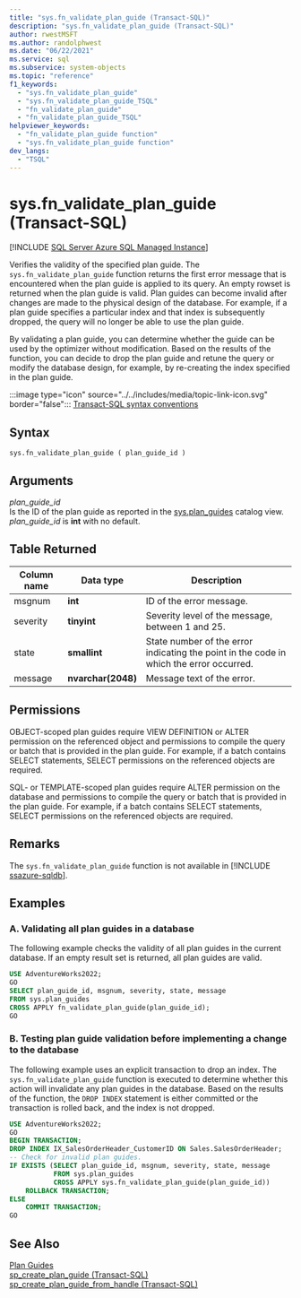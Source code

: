 ```yaml
---
title: "sys.fn_validate_plan_guide (Transact-SQL)"
description: "sys.fn_validate_plan_guide (Transact-SQL)"
author: rwestMSFT
ms.author: randolphwest
ms.date: "06/22/2021"
ms.service: sql
ms.subservice: system-objects
ms.topic: "reference"
f1_keywords:
  - "sys.fn_validate_plan_guide"
  - "sys.fn_validate_plan_guide_TSQL"
  - "fn_validate_plan_guide"
  - "fn_validate_plan_guide_TSQL"
helpviewer_keywords:
  - "fn_validate_plan_guide function"
  - "sys.fn_validate_plan_guide function"
dev_langs:
  - "TSQL"
---
```

# sys.fn_validate_plan_guide (Transact-SQL)
[!INCLUDE [SQL Server Azure SQL Managed Instance](../../includes/applies-to-version/sql-asdbmi.md)]

  Verifies the validity of the specified plan guide. The `sys.fn_validate_plan_guide` function returns the first error message that is encountered when the plan guide is applied to its query. An empty rowset is returned when the plan guide is valid. Plan guides can become invalid after changes are made to the physical design of the database. For example, if a plan guide specifies a particular index and that index is subsequently dropped, the query will no longer be able to use the plan guide.  
  
 By validating a plan guide, you can determine whether the guide can be used by the optimizer without modification. Based on the results of the function, you can decide to drop the plan guide and retune the query or modify the database design, for example, by re-creating the index specified in the plan guide.  
  
 :::image type="icon" source="../../includes/media/topic-link-icon.svg" border="false"::: [Transact-SQL syntax conventions](../../t-sql/language-elements/transact-sql-syntax-conventions-transact-sql.md)  
  
## Syntax
  
```syntaxsql
sys.fn_validate_plan_guide ( plan_guide_id )  
```  
  
## Arguments  
 *plan_guide_id*  
 Is the ID of the plan guide as reported in the [sys.plan_guides](../../relational-databases/system-catalog-views/sys-plan-guides-transact-sql.md) catalog view. *plan_guide_id* is **int** with no default.  
  
## Table Returned  
  
|Column name|Data type|Description|  
|-----------------|---------------|-----------------|  
|msgnum|**int**|ID of the error message.|  
|severity|**tinyint**|Severity level of the message, between 1 and 25.|  
|state|**smallint**|State number of the error indicating the point in the code in which the error occurred.|  
|message|**nvarchar(2048)**|Message text of the error.|  
  
## Permissions  
 OBJECT-scoped plan guides require VIEW DEFINITION or ALTER permission on the referenced object and permissions to compile the query or batch that is provided in the plan guide. For example, if a batch contains SELECT statements, SELECT permissions on the referenced objects are required.  
  
 SQL- or TEMPLATE-scoped plan guides require ALTER permission on the database and permissions to compile the query or batch that is provided in the plan guide. For example, if a batch contains SELECT statements, SELECT permissions on the referenced objects are required.  

## Remarks

The `sys.fn_validate_plan_guide` function is not available in [!INCLUDE [ssazure-sqldb](../../includes/ssazure-sqldb.md)].

## Examples  
  
### A. Validating all plan guides in a database  
 The following example checks the validity of all plan guides in the current database. If an empty result set is returned, all plan guides are valid.  
  
```sql  
USE AdventureWorks2022;  
GO  
SELECT plan_guide_id, msgnum, severity, state, message  
FROM sys.plan_guides  
CROSS APPLY fn_validate_plan_guide(plan_guide_id);  
GO  
```  
  
### B. Testing plan guide validation before implementing a change to the database  
 The following example uses an explicit transaction to drop an index. The `sys.fn_validate_plan_guide` function is executed to determine whether this action will invalidate any plan guides in the database. Based on the results of the function, the `DROP INDEX` statement is either committed or the transaction is rolled back, and the index is not dropped.  
  
```sql  
USE AdventureWorks2022;  
GO  
BEGIN TRANSACTION;  
DROP INDEX IX_SalesOrderHeader_CustomerID ON Sales.SalesOrderHeader;  
-- Check for invalid plan guides.  
IF EXISTS (SELECT plan_guide_id, msgnum, severity, state, message  
           FROM sys.plan_guides  
           CROSS APPLY sys.fn_validate_plan_guide(plan_guide_id))  
    ROLLBACK TRANSACTION;  
ELSE  
    COMMIT TRANSACTION;  
GO  
```  
  
## See Also  
 [Plan Guides](../../relational-databases/performance/plan-guides.md)   
 [sp_create_plan_guide &#40;Transact-SQL&#41;](../../relational-databases/system-stored-procedures/sp-create-plan-guide-transact-sql.md)   
 [sp_create_plan_guide_from_handle &#40;Transact-SQL&#41;](../../relational-databases/system-stored-procedures/sp-create-plan-guide-from-handle-transact-sql.md)  
  
  
